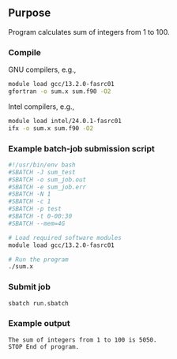 ## Purpose

Program calculates sum of integers from 1 to 100.

### Compile

GNU compilers, e.g.,

```bash
module load gcc/13.2.0-fasrc01
gfortran -o sum.x sum.f90 -O2
``` 

Intel compilers, e.g.,

```bash
module load intel/24.0.1-fasrc01
ifx -o sum.x sum.f90 -O2
``` 

### Example batch-job submission script

```bash
#!/usr/bin/env bash
#SBATCH -J sum_test
#SBATCH -o sum_job.out
#SBATCH -e sum_job.err
#SBATCH -N 1
#SBATCH -c 1
#SBATCH -p test
#SBATCH -t 0-00:30
#SBATCH --mem=4G

# Load required software modules
module load gcc/13.2.0-fasrc01

# Run the program
./sum.x
```

### Submit job

```bash
sbatch run.sbatch
```

### Example output

```
The sum of integers from 1 to 100 is 5050.
STOP End of program.
```
